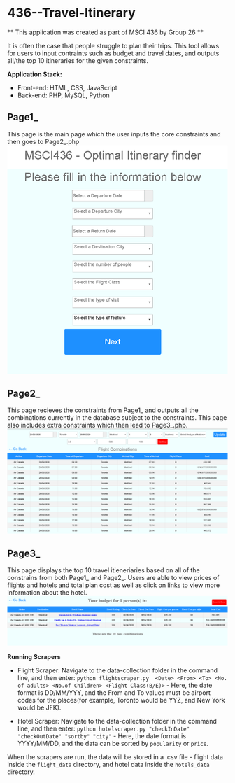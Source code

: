 # 436--Travel-Itinerary

** This application was created as part of MSCI 436 by 
Group 26 **

It is often the case that people struggle to plan their trips.
This tool allows for users to input contraints such as budget
and travel dates, and outputs all/the top 10 itineraries for
the given constraints.

**Application Stack:**
* Front-end: HTML, CSS, JavaScript
* Back-end: PHP, MySQL, Python


## Page1_

This page is the main page which the user inputs the core constraints
and then goes to Page2_.php
![Image of Page1_](https://github.com/Rolo123y/436---Travel-Itinerary/blob/master/images/Page1_.PNG)


## Page2_

This page recieves the constraints from Page1_ and outputs all the
combinations currently in the database subject to the constraints.
This page also includes extra constraints which then lead to Page3_.php.
![Image of Page2_](https://github.com/Rolo123y/436---Travel-Itinerary/blob/master/images/Page2_.PNG)

## Page3_

This page displays the top 10 travel itieneriaries based on all of the
constrains from both Page1_ and Page2_. Users are able to view prices of
flights and hotels and total plan cost as well as click on links to view more 
information about the hotel.
![Image of Page3_](https://github.com/Rolo123y/436---Travel-Itinerary/blob/master/images/Page3_.PNG)

**Running Scrapers**
* Flight Scraper: Navigate to the data-collection folder in the command line, and then enter: `python flightscraper.py  <Date> <From> <To> <No. of adults> <No.of Children> <Flight Class(B/E)>` - 
Here, the date format is DD/MM/YYY, and the From and To values must be airport codes for the places(for example, Toronto would be YYZ, and New York would be JFK).

* Hotel Scraper: Navigate to the data-collection folder in the command line, and then enter: `python hotelscraper.py "checkInDate" "checkOutDate" "sortby" "city"` - Here, the date format is YYYY/MM/DD, and the data can be sorted by `popularity` or `price`.

When the scrapers are run, the  data will be stored in a .csv file -  flight data inside the `flight_data` directory, and hotel data inside the `hotels_data` directory. 
